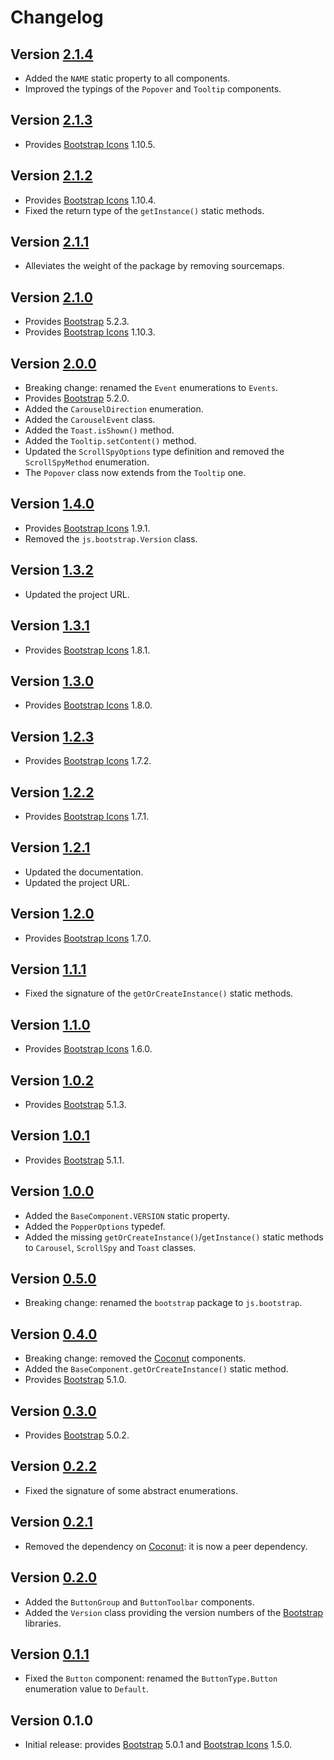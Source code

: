 # Changelog

## Version [2.1.4](https://github.com/cedx/bootstrap.hx/compare/v2.1.3...v2.1.4)
- Added the `NAME` static property to all components.
- Improved the typings of the `Popover` and `Tooltip` components.

## Version [2.1.3](https://github.com/cedx/bootstrap.hx/compare/v2.1.2...v2.1.3)
- Provides [Bootstrap Icons](https://icons.getbootstrap.com) 1.10.5.

## Version [2.1.2](https://github.com/cedx/bootstrap.hx/compare/v2.1.1...v2.1.2)
- Provides [Bootstrap Icons](https://icons.getbootstrap.com) 1.10.4.
- Fixed the return type of the `getInstance()` static methods.

## Version [2.1.1](https://github.com/cedx/bootstrap.hx/compare/v2.1.0...v2.1.1)
- Alleviates the weight of the package by removing sourcemaps.

## Version [2.1.0](https://github.com/cedx/bootstrap.hx/compare/v2.0.0...v2.1.0)
- Provides [Bootstrap](https://getbootstrap.com) 5.2.3.
- Provides [Bootstrap Icons](https://icons.getbootstrap.com) 1.10.3.

## Version [2.0.0](https://github.com/cedx/bootstrap.hx/compare/v1.4.0...v2.0.0)
- Breaking change: renamed the `Event` enumerations to `Events`.
- Provides [Bootstrap](https://getbootstrap.com) 5.2.0.
- Added the `CarouselDirection` enumeration.
- Added the `CarouselEvent` class.
- Added the `Toast.isShown()` method.
- Added the `Tooltip.setContent()` method.
- Updated the `ScrollSpyOptions` type definition and removed the `ScrollSpyMethod` enumeration.
- The `Popover` class now extends from the `Tooltip` one.

## Version [1.4.0](https://github.com/cedx/bootstrap.hx/compare/v1.3.2...v1.4.0)
- Provides [Bootstrap Icons](https://icons.getbootstrap.com) 1.9.1.
- Removed the `js.bootstrap.Version` class.

## Version [1.3.2](https://github.com/cedx/bootstrap.hx/compare/v1.3.1...v1.3.2)
- Updated the project URL.

## Version [1.3.1](https://github.com/cedx/bootstrap.hx/compare/v1.3.0...v1.3.1)
- Provides [Bootstrap Icons](https://icons.getbootstrap.com) 1.8.1.

## Version [1.3.0](https://github.com/cedx/bootstrap.hx/compare/v1.2.3...v1.3.0)
- Provides [Bootstrap Icons](https://icons.getbootstrap.com) 1.8.0.

## Version [1.2.3](https://github.com/cedx/bootstrap.hx/compare/v1.2.2...v1.2.3)
- Provides [Bootstrap Icons](https://icons.getbootstrap.com) 1.7.2.

## Version [1.2.2](https://github.com/cedx/bootstrap.hx/compare/v1.2.1...v1.2.2)
- Provides [Bootstrap Icons](https://icons.getbootstrap.com) 1.7.1.

## Version [1.2.1](https://github.com/cedx/bootstrap.hx/compare/v1.2.0...v1.2.1)
- Updated the documentation.
- Updated the project URL.

## Version [1.2.0](https://github.com/cedx/bootstrap.hx/compare/v1.1.1...v1.2.0)
- Provides [Bootstrap Icons](https://icons.getbootstrap.com) 1.7.0.

## Version [1.1.1](https://github.com/cedx/bootstrap.hx/compare/v1.1.0...v1.1.1)
- Fixed the signature of the `getOrCreateInstance()` static methods.

## Version [1.1.0](https://github.com/cedx/bootstrap.hx/compare/v1.0.2...v1.1.0)
- Provides [Bootstrap Icons](https://icons.getbootstrap.com) 1.6.0.

## Version [1.0.2](https://github.com/cedx/bootstrap.hx/compare/v1.0.1...v1.0.2)
- Provides [Bootstrap](https://getbootstrap.com) 5.1.3.

## Version [1.0.1](https://github.com/cedx/bootstrap.hx/compare/v1.0.0...v1.0.1)
- Provides [Bootstrap](https://getbootstrap.com) 5.1.1.

## Version [1.0.0](https://github.com/cedx/bootstrap.hx/compare/v0.5.0...v1.0.0)
- Added the `BaseComponent.VERSION` static property.
- Added the `PopperOptions` typedef.
- Added the missing `getOrCreateInstance()`/`getInstance()` static methods to `Carousel`, `ScrollSpy` and `Toast` classes.

## Version [0.5.0](https://github.com/cedx/bootstrap.hx/compare/v0.4.0...v0.5.0)
- Breaking change: renamed the `bootstrap` package to `js.bootstrap`.

## Version [0.4.0](https://github.com/cedx/bootstrap.hx/compare/v0.3.0...v0.4.0)
- Breaking change: removed the [Coconut](https://github.com/MVCoconut) components.
- Added the `BaseComponent.getOrCreateInstance()` static method.
- Provides [Bootstrap](https://getbootstrap.com) 5.1.0.

## Version [0.3.0](https://github.com/cedx/bootstrap.hx/compare/v0.2.2...v0.3.0)
- Provides [Bootstrap](https://getbootstrap.com) 5.0.2.

## Version [0.2.2](https://github.com/cedx/bootstrap.hx/compare/v0.2.1...v0.2.2)
- Fixed the signature of some abstract enumerations.

## Version [0.2.1](https://github.com/cedx/bootstrap.hx/compare/v0.2.0...v0.2.1)
- Removed the dependency on [Coconut](https://github.com/MVCoconut): it is now a peer dependency.

## Version [0.2.0](https://github.com/cedx/bootstrap.hx/compare/v0.1.1...v0.2.0)
- Added the `ButtonGroup` and `ButtonToolbar` components.
- Added the `Version` class providing the version numbers of the [Bootstrap](https://getbootstrap.com) libraries.

## Version [0.1.1](https://github.com/cedx/bootstrap.hx/compare/v0.1.0...v0.1.1)
- Fixed the `Button` component: renamed the `ButtonType.Button` enumeration value to `Default`.

## Version 0.1.0
- Initial release: provides [Bootstrap](https://getbootstrap.com) 5.0.1 and [Bootstrap Icons](https://icons.getbootstrap.com) 1.5.0.
